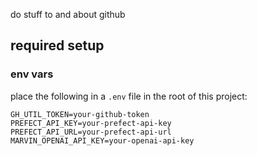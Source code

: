 do stuff to and about github

## required setup

### env vars

place the following in a `.env` file in the root of this project:

```
GH_UTIL_TOKEN=your-github-token
PREFECT_API_KEY=your-prefect-api-key
PREFECT_API_URL=your-prefect-api-url
MARVIN_OPENAI_API_KEY=your-openai-api-key
```
